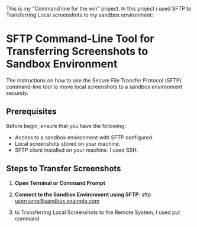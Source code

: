 This is my "Command line for the win" project.
In this project i used SFTP to Transferring Local screenshots to my sandbox environment:

# SFTP Command-Line Tool for Transferring Screenshots to Sandbox Environment

The Instructions on how to use the Secure File Transfer Protocol (SFTP) command-line tool to move local screenshots to a sandbox environment securely.

## Prerequisites

Before begin, ensure that you have the following:

- Access to a sandbox environment with SFTP configured.
- Local screenshots stored on your machine.
- SFTP client installed on your machine. I used SSH.

## Steps to Transfer Screenshots

1. **Open Terminal or Command Prompt**

2. **Connect to the Sandbox Environment using SFTP**:
   sftp username@sandbox.example.com

3. to Transferring Local Screenshots to the Remote System, I used put command
